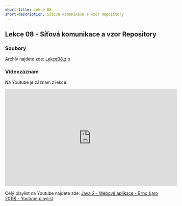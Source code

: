 ```yaml
---
short-title: Lekce 08
short-description: Síťová komunikace a vzor Repository
---
```

Lekce 08 - Síťová komunikace a vzor Repository
----------------------------------------------

### Soubory

Archív najdete zde: [Lekce08.zip](/data/2019-jaro/java2/Lekce08.zip)


### Videozáznam

Na Youtube je záznam z lekce:

<iframe width="560" height="315"
	src="https://www.youtube.com/embed/I6jXGwfxNUc"
	frameborder="0"
	allowfullscreen></iframe>

Celý playlist na Youtube najdete zde:
[Java 2 - Webové aplikace - Brno (jaro 2019) - Youtube playlist](https://www.youtube.com/playlist?list=PLTCx5oiCrIJ7I5m_zJtjZoLS-pxSi859Z)
